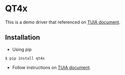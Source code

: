 # QT4x

This is a demo driver that referenced on [TUIA document](https://qta-tuia.readthedocs.io/zh/latest/).

## Installation
* Using pip
```
$ pip install qt4x
```
* Follow instructions on [TUIA document](https://qta-tuia.readthedocs.io/zh/latest/quickstart.html#id2).


```
